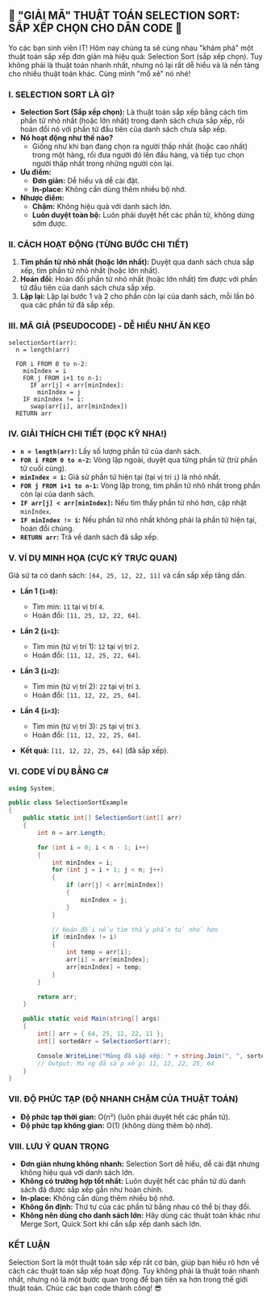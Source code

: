 ## **🚀 "GIẢI MÃ" THUẬT TOÁN SELECTION SORT: SẮP XẾP CHỌN CHO DÂN CODE 🚀**

Yo các bạn sinh viên IT! Hôm nay chúng ta sẽ cùng nhau "khám phá" một thuật toán sắp xếp đơn giản mà hiệu quả: Selection
Sort (sắp xếp chọn). Tuy không phải là thuật toán nhanh nhất, nhưng nó lại rất dễ hiểu và là nền tảng cho nhiều thuật
toán khác. Cùng mình "mổ xẻ" nó nhé!

### **I. SELECTION SORT LÀ GÌ?**

* **Selection Sort (Sắp xếp chọn):** Là thuật toán sắp xếp bằng cách tìm phần tử nhỏ nhất (hoặc lớn nhất) trong danh
  sách chưa sắp xếp, rồi hoán đổi nó với phần tử đầu tiên của danh sách chưa sắp xếp.
* **Nó hoạt động như thế nào?**
    * Giống như khi bạn đang chọn ra người thấp nhất (hoặc cao nhất) trong một hàng, rồi đưa người đó lên đầu hàng, và
      tiếp tục chọn người thấp nhất trong những người còn lại.
* **Ưu điểm:**
    * **Đơn giản:** Dễ hiểu và dễ cài đặt.
    * **In-place:** Không cần dùng thêm nhiều bộ nhớ.
* **Nhược điểm:**
    * **Chậm:** Không hiệu quả với danh sách lớn.
    * **Luôn duyệt toàn bộ:** Luôn phải duyệt hết các phần tử, không dừng sớm được.

### **II. CÁCH HOẠT ĐỘNG (TỪNG BƯỚC CHI TIẾT)**

1. **Tìm phần tử nhỏ nhất (hoặc lớn nhất):** Duyệt qua danh sách chưa sắp xếp, tìm phần tử nhỏ nhất (hoặc lớn nhất).
2. **Hoán đổi:** Hoán đổi phần tử nhỏ nhất (hoặc lớn nhất) tìm được với phần tử đầu tiên của danh sách chưa sắp xếp.
3. **Lặp lại:** Lặp lại bước 1 và 2 cho phần còn lại của danh sách, mỗi lần bỏ qua các phần tử đã sắp xếp.

### **III. MÃ GIẢ (PSEUDOCODE) - DỄ HIỂU NHƯ ĂN KẸO**

```
selectionSort(arr):
  n = length(arr)

  FOR i FROM 0 to n-2:
    minIndex = i
    FOR j FROM i+1 to n-1:
      IF arr[j] < arr[minIndex]:
        minIndex = j
    IF minIndex != i:
      swap(arr[i], arr[minIndex])
  RETURN arr
```

### **IV. GIẢI THÍCH CHI TIẾT (ĐỌC KỸ NHA!)**

* **`n = length(arr)`:** Lấy số lượng phần tử của danh sách.
* **`FOR i FROM 0 to n-2`:** Vòng lặp ngoài, duyệt qua từng phần tử (trừ phần tử cuối cùng).
* **`minIndex = i`:** Giả sử phần tử hiện tại (tại vị trí `i`) là nhỏ nhất.
* **`FOR j FROM i+1 to n-1`:** Vòng lặp trong, tìm phần tử nhỏ nhất trong phần còn lại của danh sách.
* **`IF arr[j] < arr[minIndex]`:** Nếu tìm thấy phần tử nhỏ hơn, cập nhật `minIndex`.
* **`IF minIndex != i`:** Nếu phần tử nhỏ nhất không phải là phần tử hiện tại, hoán đổi chúng.
* **`RETURN arr`:** Trả về danh sách đã sắp xếp.

### **V. VÍ DỤ MINH HỌA (CỰC KỲ TRỰC QUAN)**

Giả sử ta có danh sách: `[64, 25, 12, 22, 11]` và cần sắp xếp tăng dần.

* **Lần 1 (`i=0`):**
    * Tìm min: `11` tại vị trí `4`.
    * Hoán đổi: `[11, 25, 12, 22, 64]`.
* **Lần 2 (`i=1`):**
    * Tìm min (từ vị trí 1): `12` tại vị trí `2`.
    * Hoán đổi: `[11, 12, 25, 22, 64]`.
* **Lần 3 (`i=2`):**
    * Tìm min (từ vị trí 2): `22` tại vị trí `3`.
    * Hoán đổi: `[11, 12, 22, 25, 64]`.
* **Lần 4 (`i=3`):**
    * Tìm min (từ vị trí 3): `25` tại vị trí `3`.
    * Hoán đổi: `[11, 12, 22, 25, 64]`.

* **Kết quả:** `[11, 12, 22, 25, 64]` (đã sắp xếp).

### **VI. CODE VÍ DỤ BẰNG C#**

```csharp
using System;

public class SelectionSortExample
{
    public static int[] SelectionSort(int[] arr)
    {
        int n = arr.Length;

        for (int i = 0; i < n - 1; i++)
        {
            int minIndex = i;
            for (int j = i + 1; j < n; j++)
            {
                if (arr[j] < arr[minIndex])
                {
                    minIndex = j;
                }
            }

            // Hoán đổi nếu tìm thấy phần tử nhỏ hơn
            if (minIndex != i)
            {
                int temp = arr[i];
                arr[i] = arr[minIndex];
                arr[minIndex] = temp;
            }
        }

        return arr;
    }

    public static void Main(string[] args)
    {
        int[] arr = { 64, 25, 12, 22, 11 };
        int[] sortedArr = SelectionSort(arr);

        Console.WriteLine("Mảng đã sắp xếp: " + string.Join(", ", sortedArr));
        // Output: Mảng đã sắp xếp: 11, 12, 22, 25, 64
    }
}
```

### **VII. ĐỘ PHỨC TẠP (ĐỘ NHANH CHẬM CỦA THUẬT TOÁN)**

* **Độ phức tạp thời gian:** O(n²) (luôn phải duyệt hết các phần tử).
* **Độ phức tạp không gian:** O(1) (không dùng thêm bộ nhớ).

### **VIII. LƯU Ý QUAN TRỌNG**

* **Đơn giản nhưng không nhanh:** Selection Sort dễ hiểu, dễ cài đặt nhưng không hiệu quả với danh sách lớn.
* **Không có trường hợp tốt nhất:** Luôn duyệt hết các phần tử dù danh sách đã được sắp xếp gần như hoàn chỉnh.
* **In-place:** Không cần dùng thêm nhiều bộ nhớ.
* **Không ổn định:** Thứ tự của các phần tử bằng nhau có thể bị thay đổi.
* **Không nên dùng cho danh sách lớn:** Hãy dùng các thuật toán khác như Merge Sort, Quick Sort khi cần sắp xếp danh
  sách lớn.

### **KẾT LUẬN**

Selection Sort là một thuật toán sắp xếp rất cơ bản, giúp bạn hiểu rõ hơn về cách các thuật toán sắp xếp hoạt động. Tuy
không phải là thuật toán nhanh nhất, nhưng nó là một bước quan trọng để bạn tiến xa hơn trong thế giới thuật toán. Chúc
các bạn code thành công! 😎
